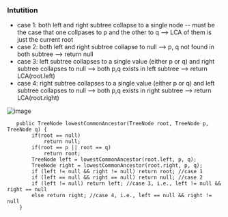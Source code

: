 ### Intutition
- case 1: both left and right subtree collapse to a single node -- must be the case that one collpases to p and the other to q --> LCA of them is just the current root
- case 2: both left and right subtree collapse to null --> p, q not found in both subtree --> return null
- case 3: left subtree collapses to a single value (either p or q) and right subtree collapses to null --> both p,q exists in left subtree --> return LCA(root.left)
- case 4: right subtree collapses to a single value (either p or q) and left subtree collapses to null --> both p,q exists in right subtree --> return LCA(root.right)

![image](https://user-images.githubusercontent.com/77217430/206827817-5ef9d34c-87d7-4a04-addd-f8b3e5daa856.png)

```
   public TreeNode lowestCommonAncestor(TreeNode root, TreeNode p, TreeNode q) {
        if(root == null)
            return null;
        if(root == p || root == q)
            return root;
        TreeNode left = lowestCommonAncestor(root.left, p, q);
        TreeNode right = lowestCommonAncestor(root.right, p, q);
        if (left != null && right != null) return root; //case 1
        if (left == null && right == null) return null; //case 2
        if (left != null) return left; //case 3, i.e., left != null && right == null
        else return right; //case 4, i.e., left == null && right != null
    }
```

